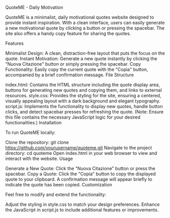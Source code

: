 QuoteME - Daily Motivation

QuoteME is a minimalist, daily motivational quotes website designed to provide instant inspiration. With a clean interface, users can easily generate a new motivational quote by clicking a button or pressing the spacebar. The site also offers a handy copy feature for sharing the quotes.

Features

Minimalist Design: A clean, distraction-free layout that puts the focus on the quote.
Instant Motivation: Generate a new quote instantly by clicking the "Nuova Citazione" button or simply pressing the spacebar.
Copy Functionality: Easily copy the current quote with the "Copia" button, accompanied by a brief confirmation message.
File Structure

index.html: Contains the HTML structure including the quote display area, buttons for generating new quotes and copying them, and links to external resources.
style.css: Provides the styling for the site, ensuring a centered, visually appealing layout with a dark background and elegant typography.
script.js: Implements the functionality to display new quotes, handle button clicks, and detect spacebar presses for refreshing the quote. (Note: Ensure this file contains the necessary JavaScript logic for your desired functionalities.)
Installation

To run QuoteME locally:

Clone the repository:
git clone https://github.com/yourusername/quoteme.git
Navigate to the project directory:
cd quoteme
Open index.html in your web browser to view and interact with the website.
Usage

Generate a New Quote: Click the "Nuova Citazione" button or press the spacebar.
Copy a Quote: Click the "Copia" button to copy the displayed quote to your clipboard. A confirmation message will appear briefly to indicate the quote has been copied.
Customization

Feel free to modify and extend the functionality:

Adjust the styling in style.css to match your design preferences.
Enhance the JavaScript in script.js to include additional features or improvements.

